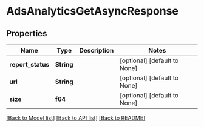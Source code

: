 # AdsAnalyticsGetAsyncResponse

## Properties
Name | Type | Description | Notes
------------ | ------------- | ------------- | -------------
**report_status** | **String** |  | [optional] [default to None]
**url** | **String** |  | [optional] [default to None]
**size** | **f64** |  | [optional] [default to None]

[[Back to Model list]](../README.md#documentation-for-models) [[Back to API list]](../README.md#documentation-for-api-endpoints) [[Back to README]](../README.md)


